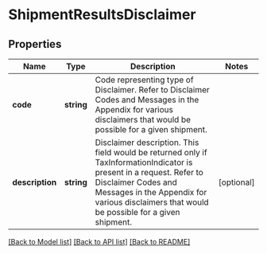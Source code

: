 # ShipmentResultsDisclaimer

## Properties
Name | Type | Description | Notes
------------ | ------------- | ------------- | -------------
**code** | **string** | Code representing type of Disclaimer.   Refer to Disclaimer Codes and Messages in the Appendix for various disclaimers that would be possible for a given shipment. | 
**description** | **string** | Disclaimer description.   This field would be returned only if TaxInformationIndicator is present in a request.  Refer to Disclaimer Codes and Messages in the Appendix for various disclaimers that would be possible for a given shipment. | [optional] 

[[Back to Model list]](../../README.md#documentation-for-models) [[Back to API list]](../../README.md#documentation-for-api-endpoints) [[Back to README]](../../README.md)

